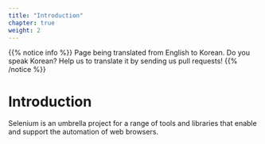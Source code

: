 ```yaml
---
title: "Introduction"
chapter: true
weight: 2
---
```


{{% notice info %}}
<i class="fas fa-language"></i> Page being translated from 
English to Korean. Do you speak Korean? Help us to translate
it by sending us pull requests!
{{% /notice %}}

# Introduction

Selenium is an umbrella project for a range of tools and libraries that enable and support the automation of web browsers. 